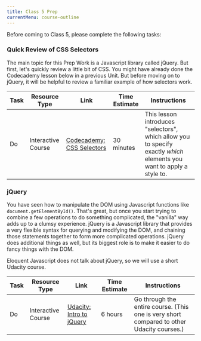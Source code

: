 ```yaml
---
title: Class 5 Prep
currentMenu: course-outline
---
```


Before coming to Class 5, please complete the following tasks:



### Quick Review of CSS Selectors

The main topic for this Prep Work is a Javascript library called jQuery. But first, let's quickly review a little bit of CSS. You might have already done the Codecademy lesson below in a previous Unit. But before moving on to jQuery, it will be helpful to review a familiar example of how selectors work.

Task | Resource Type | Link | Time Estimate |Instructions
-----|---------------|------|---------------|------------
Do | Interactive Course | [Codecademy: CSS Selectors][css-selectors] | 30 minutes | This lesson introduces "selectors", which allow you to specify exactly *which* elements you want to apply a style to.


### jQuery

You have seen how to manipulate the DOM using Javascript functions like `document.getElementById()`. That's great, but once you start trying to combine a few operations to do something complicated, the "vanilla" way adds up to a clumsy experience. jQuery is a Javascript library that provides a very flexible syntax for querying and modifying the DOM, and chaining those statements together to form more complicated operations. jQuery does additional things as well, but its biggest role is to make it easier to do fancy things with the DOM.

Eloquent Javascript does not talk about jQuery, so we will use a short Udacity course.

Task | Resource Type | Link | Time Estimate | Instructions
-----|---------------|------|---------------|-------------
Do | Interactive Course | [Udacity: Intro to jQuery][udacity-jquery] | 6 hours | Go through the entire course. (This one is very short compared to other Udacity courses.)




[css-selectors]: https://www.codecademy.com/en/courses/web-beginner-en-WF0CF/resume?curriculum_id=50579fb998b470000202dc8b


[udacity-jquery]: https://classroom.udacity.com/courses/ud245/lessons/3314378535/concepts/33166386820923#
